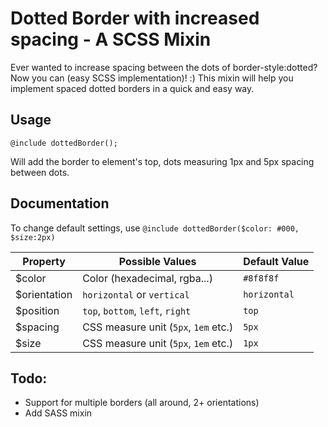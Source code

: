 # Dotted Border with increased spacing - A SCSS Mixin

Ever wanted to increase spacing between the dots of border-style:dotted? Now you can (easy SCSS implementation)!  :) 
This mixin will help you implement spaced dotted borders in a quick and easy way.

## Usage

`@include dottedBorder();`

Will add the border to element's top, dots measuring 1px and 5px spacing between dots.

## Documentation

To change default settings, use `@include dottedBorder($color: #000, $size:2px)`

| Property     | Possible Values                      | Default Value |
|--------------|--------------------------------------|---------------|
| $color       | Color (hexadecimal, rgba...)         | `#8f8f8f`     |
| $orientation | `horizontal` or `vertical`           | `horizontal`  |
| $position    | `top`, `bottom`, `left`, `right`     | `top`         |
| $spacing     | CSS measure unit (`5px`, `1em` etc.) | `5px`         |
| $size        | CSS measure unit (`5px`, `1em` etc.) | `1px`         |


## Todo:
* Support for multiple borders (all around, 2+ orientations)
* Add SASS mixin

